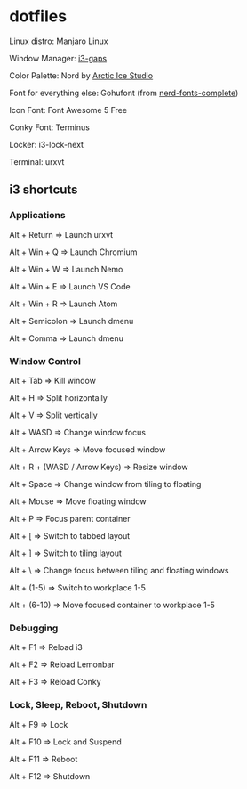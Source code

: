 # dotfiles

Linux distro: Manjaro Linux

Window Manager: [i3-gaps](https://github.com/Airblader/i3) 

Color Palette: Nord by [Arctic Ice Studio](https://www.github.com/arcticicestudio/nord)

Font for everything else: Gohufont (from [nerd-fonts-complete](https://aur.archlinux.org/packages/nerd-fonts-complete/))

Icon Font: Font Awesome 5 Free

Conky Font: Terminus

Locker: i3-lock-next

Terminal: urxvt

## i3 shortcuts
### Applications
Alt + Return => Launch urxvt

Alt + Win + Q => Launch Chromium

Alt + Win + W => Launch Nemo 

Alt + Win + E => Launch VS Code 

Alt + Win + R => Launch Atom

Alt + Semicolon => Launch dmenu 

Alt + Comma => Launch dmenu

### Window Control
Alt + Tab => Kill window

Alt + H => Split horizontally

Alt + V => Split vertically

Alt + WASD => Change window focus

Alt + Arrow Keys => Move focused window

Alt + R + (WASD / Arrow Keys) => Resize window

Alt + Space => Change window from tiling to floating

Alt + Mouse => Move floating window

Alt + P => Focus parent container

Alt + [ => Switch to tabbed layout

Alt + ] => Switch to tiling layout

Alt + \ => Change focus between tiling and floating windows

Alt + (1-5) => Switch to workplace 1-5

Alt + (6-10) => Move focused container to workplace 1-5

### Debugging
Alt + F1 => Reload i3

Alt + F2 => Reload Lemonbar

Alt + F3 => Reload Conky

### Lock, Sleep, Reboot, Shutdown
Alt + F9 => Lock

Alt + F10 => Lock and Suspend

Alt + F11 => Reboot

Alt + F12 => Shutdown
